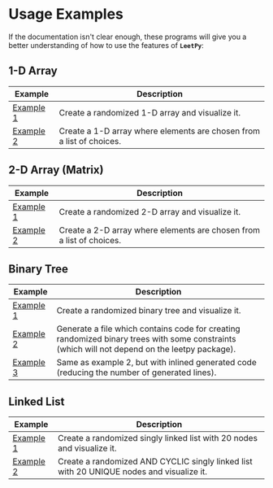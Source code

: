 # Usage Examples

If the documentation isn't clear enough, these programs will give you a better understanding of how to use the features of **`LeetPy`**:

## 1-D Array

|Example|Description|
|---|---|
|[Example 1](./array_1d/example_1.py)|Create a randomized 1-D array and visualize it.|
|[Example 2](./array_1d/example_2.py)|Create a 1-D array where elements are chosen from a list of choices.|

## 2-D Array (Matrix)

|Example|Description|
|---|---|
|[Example 1](./array_2d/example_1.py)|Create a randomized 2-D array and visualize it.|
|[Example 2](./array_2d/example_2.py)|Create a 2-D array where elements are chosen from a list of choices.|

## Binary Tree

|Example|Description|
|---|---|
|[Example 1](./binary_tree/example_1.py)|Create a randomized binary tree and visualize it.|
|[Example 2](./binary_tree/example_2.py)|Generate a file which contains code for creating randomized binary trees with some constraints (which will not depend on the leetpy package).|
|[Example 3](./binary_tree/example_3.py)|Same as example 2, but with inlined generated code (reducing the number of generated lines).|

## Linked List

|Example|Description|
|---|---|
|[Example 1](./linked_list/example_1.py)|Create a randomized singly linked list with 20 nodes and visualize it.|
|[Example 2](./linked_list/example_2.py)|Create a randomized AND CYCLIC singly linked list with 20 UNIQUE nodes and visualize it.|
